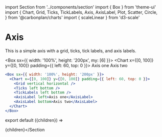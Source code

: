 import Section from '../components/section'
import { Box } from 'theme-ui'
import {
  Chart,
  Grid,
  Ticks,
  TickLabels,
  Axis,
  AxisLabel,
  Plot,
  Scatter,
  Circle,
} from '@carbonplan/charts'
import { scaleLinear } from 'd3-scale'

# Axis

This is a simple axis with a grid, ticks, tick labels, and axis labels.

<Box sx={{ width: '100%', height: '200px', my: [6] }}>
  <Chart x={[0, 100]} y={[0, 100]} padding={{ left: 60, top: 0 }}>
    <Grid vertical horizontal />
    <Ticks left bottom />
    <TickLabels left bottom />
    <AxisLabel left>Axis one</AxisLabel>
    <AxisLabel bottom>Axis two</AxisLabel>
  </Chart>
</Box>

```jsx
<Box sx={{ width: '100%', height: '200px' }}>
  <Chart x={[0, 100]} y={[0, 100]} padding={{ left: 60, top: 0 }}>
    <Grid vertical horizontal />
    <Ticks left bottom />
    <TickLabels left bottom />
    <AxisLabel left>Axis one</AxisLabel>
    <AxisLabel bottom>Axis two</AxisLabel>
  </Chart>
</Box>
```

export default ({children}) => <Section name='axis'>{children}</Section

>
